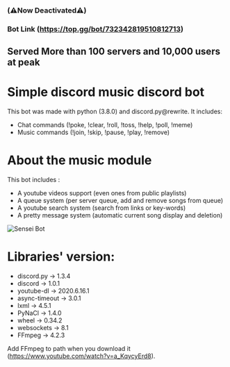 ### (⚠️Now Deactivated⚠️) 

### Bot Link (https://top.gg/bot/732342819510812713) 
## Served More than 100 servers and 10,000 users at peak 

# Simple discord music discord bot
This bot was made with python (3.8.0) and discord.py@rewrite. It includes:
- Chat commands (!poke, !clear, !roll, !toss, !help, !poll, !meme)
- Music commands (!join, !skip, !pause, !play, !remove)

# About the music module
This bot includes :
- A youtube videos support (even ones from public playlists)
- A queue system (per server queue, add and remove songs from queue)
- A youtube search system (search from links or key-words)
- A pretty message system (automatic current song display and deletion)

![Sensei Bot](https://top.gg/_next/image?url=https%3A%2F%2Fimages.discordapp.net%2Favatars%2F732342819510812713%2Fe7b7dda4d9215fbe8ee12504c91f196e.png%3Fsize%3D128&w=256&q=75)

# Libraries' version:
- discord.py → 1.3.4
- discord → 1.0.1
- youtube-dl → 2020.6.16.1
- async-timeout → 3.0.1
- lxml → 4.5.1
- PyNaCl → 1.4.0
- wheel → 0.34.2
- websockets → 8.1
- FFmpeg → 4.2.3

Add FFmpeg to path when you download it (https://www.youtube.com/watch?v=a_KqycyErd8).
